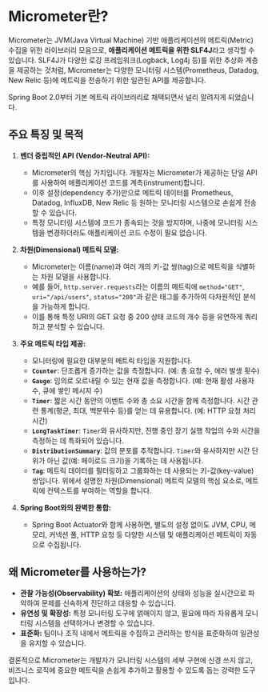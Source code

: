# Micrometer란?

Micrometer는 JVM(Java Virtual Machine) 기반 애플리케이션의 메트릭(Metric) 수집을 위한 라이브러리 모음으로, **애플리케이션 메트릭을 위한 SLF4J**라고 생각할 수 있습니다. SLF4J가 다양한 로깅 프레임워크(Logback, Log4j 등)를 위한 추상화 계층을 제공하는 것처럼, Micrometer는 다양한 모니터링 시스템(Prometheus, Datadog, New Relic 등)에 메트릭을 전송하기 위한 일관된 API를 제공합니다.

Spring Boot 2.0부터 기본 메트릭 라이브러리로 채택되면서 널리 알려지게 되었습니다.

## 주요 특징 및 목적

1.  **벤더 중립적인 API (Vendor-Neutral API):**
    - Micrometer의 핵심 가치입니다. 개발자는 Micrometer가 제공하는 단일 API를 사용하여 애플리케이션 코드를 계측(instrument)합니다.
    - 이후 설정(dependency 추가)만으로 메트릭 데이터를 Prometheus, Datadog, InfluxDB, New Relic 등 원하는 모니터링 시스템으로 손쉽게 전송할 수 있습니다.
    - 특정 모니터링 시스템에 코드가 종속되는 것을 방지하며, 나중에 모니터링 시스템을 변경하더라도 애플리케이션 코드 수정이 필요 없습니다.

2.  **차원(Dimensional) 메트릭 모델:**
    - Micrometer는 이름(name)과 여러 개의 키-값 쌍(tag)으로 메트릭을 식별하는 차원 모델을 사용합니다.
    - 예를 들어, `http.server.requests`라는 이름의 메트릭에 `method="GET"`, `uri="/api/users"`, `status="200"`과 같은 태그를 추가하여 다차원적인 분석을 가능하게 합니다.
    - 이를 통해 특정 URI의 GET 요청 중 200 상태 코드의 개수 등을 유연하게 쿼리하고 분석할 수 있습니다.

4.  **주요 메트릭 타입 제공:**
    - 모니터링에 필요한 대부분의 메트릭 타입을 지원합니다.
    - **`Counter`**: 단조롭게 증가하는 값을 측정합니다. (예: 총 요청 수, 에러 발생 횟수)
    - **`Gauge`**: 임의로 오르내릴 수 있는 현재 값을 측정합니다. (예: 현재 활성 사용자 수, 큐에 쌓인 메시지 수)
    - **`Timer`**: 짧은 시간 동안의 이벤트 수와 총 소요 시간을 함께 측정합니다. 시간 관련 통계(평균, 최대, 백분위수 등)를 얻는 데 유용합니다. (예: HTTP 요청 처리 시간)
    - **`LongTaskTimer`**: `Timer`와 유사하지만, 진행 중인 장기 실행 작업의 수와 시간을 측정하는 데 특화되어 있습니다.
    - **`DistributionSummary`**: 값의 분포를 추적합니다. `Timer`와 유사하지만 시간 단위가 아닌 값(예: 페이로드 크기)을 기록하는 데 사용됩니다.
    - **`Tag`**: 메트릭 데이터를 필터링하고 그룹화하는 데 사용되는 키-값(key-value) 쌍입니다. 위에서 설명한 차원(Dimensional) 메트릭 모델의 핵심 요소로, 메트릭에 컨텍스트를 부여하는 역할을 합니다.

5.  **Spring Boot와의 완벽한 통합:**
    - Spring Boot Actuator와 함께 사용하면, 별도의 설정 없이도 JVM, CPU, 메모리, 커넥션 풀, HTTP 요청 등 다양한 시스템 및 애플리케이션 메트릭이 자동으로 수집됩니다.

## 왜 Micrometer를 사용하는가?

- **관찰 가능성(Observability) 확보:** 애플리케이션의 상태와 성능을 실시간으로 파악하여 문제를 신속하게 진단하고 대응할 수 있습니다.
- **유연성 및 확장성:** 특정 모니터링 도구에 얽매이지 않고, 필요에 따라 자유롭게 모니터링 시스템을 선택하거나 변경할 수 있습니다.
- **표준화:** 팀이나 조직 내에서 메트릭을 수집하고 관리하는 방식을 표준화하여 일관성을 유지할 수 있습니다.

결론적으로 Micrometer는 개발자가 모니터링 시스템의 세부 구현에 신경 쓰지 않고, 비즈니스 로직에 중요한 메트릭을 손쉽게 추가하고 활용할 수 있도록 돕는 강력한 도구입니다.